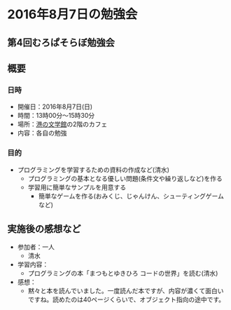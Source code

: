 # 2016年8月7日の勉強会

## 第4回むろぱそらぼ勉強会

## 概要
### 日時

- 開催日：2016年8月7日(日)
- 時間：13時00分～15時30分
- 場所：[港の文学館]の2階のカフェ
- 内容：各自の勉強

[港の文学館]: http://www.city.muroran.lg.jp/main/shisetsu/minatonobungakukan.html


### 目的

- プログラミングを学習するための資料の作成など(清水)
  - プログラミングの基本となる優しい問題(条件文や繰り返しなど)を作る
  - 学習用に簡単なサンプルを用意する
    - 簡単なゲームを作る(おみくじ、じゃんけん、シューティングゲームなど)


## 実施後の感想など

- 参加者：一人
  - 清水
- 学習内容：
  - プログラミングの本「まつもとゆきひろ コードの世界」を読む(清水)
- 感想：
  - 黙々と本を読んでいました。一度読んだ本ですが、内容が濃くて面白いですね。読めたのは40ページくらいで、オブジェクト指向の途中です。
